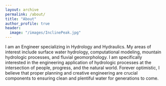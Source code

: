 ```yaml
---
layout: archive
permalink: /about/
title: "About"
author_profile: true
header:
  image: "/images/InclinePeak.jpg"
---
```


I am an Engineer specializing in Hydrology and Hydraulics. My areas of interest include surface water hydrology, computational modeling, mountain hydrologic processes, and fluvial geomorphology. I am specifically interested in the engineering application of hydrologic processes at the intersection of people, progress, and the natural world. Forever optimistic, I believe that proper planning and creative engineering are crucial components to ensuring clean and plentiful water for generations to come.
